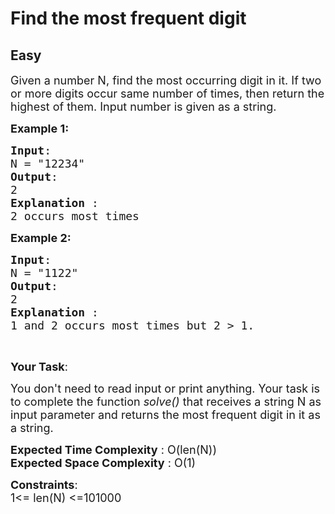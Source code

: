 # Find the most frequent digit
## Easy
<div class="problems_problem_content__Xm_eO"><p><span style="font-size:18px">Given a number N, find the most occurring digit in it. If two or more digits occur same number of times, then return the highest of them. Input number is given as a string.</span></p>

<p><span style="font-size:18px"><strong>Example 1:</strong></span></p>

<pre><span style="font-size:18px"><strong>Input</strong>:
N = "12234"
<strong>Output</strong>:
2
<strong>Explanation </strong>:
2 occurs most times</span></pre>

<p><span style="font-size:18px"><strong>Example 2:</strong></span></p>

<pre><span style="font-size:18px"><strong>Input</strong>:
N = "1122"
<strong>Output</strong>:
2
<strong>Explanation </strong>:
1 and 2 occurs most times but 2 &gt; 1.</span></pre>

<p>&nbsp;</p>

<p><span style="font-size:18px"><strong>Your Task</strong>: </span></p>

<p><span style="font-size:18px">You don't need to read input or print anything. Your task is to c</span><span style="font-size:18px">omplete the function <em>solve()&nbsp;</em>that receives a string N as input parameter and returns the most frequent digit in it as a string.</span></p>

<p><span style="font-size:18px"><strong>Expected Time Complexity</strong> : O(len(N))<br>
<strong>Expected Space Complexity</strong> : O(1)</span></p>

<p><span style="font-size:18px"><strong>Constraints</strong>:<br>
1&lt;= len(N) &lt;=101000</span></p>
</div>